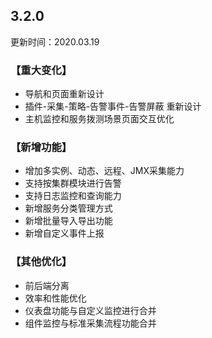 ## 3.2.0

更新时间：2020.03.19

### 【重大变化】

* 导航和页面重新设计
* 插件-采集-策略-告警事件-告警屏蔽 重新设计
* 主机监控和服务拨测场景页面交互优化

### 【新增功能】

* 增加多实例、动态、远程、JMX采集能力
* 支持按集群模块进行告警
* 支持日志监控和查询能力
* 新增服务分类管理方式
* 新增批量导入导出功能
* 新增自定义事件上报

### 【其他优化】

* 前后端分离
* 效率和性能优化
* 仪表盘功能与自定义监控进行合并
* 组件监控与标准采集流程功能合并